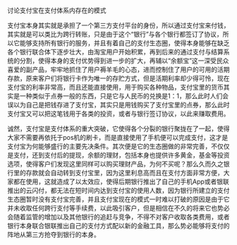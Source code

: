 
讨论支付宝在支付体系内存在的模式

支付宝本身其实就是承担了一个第三方支付平台的身份，所以通过支付宝来付钱，其实就是可以类比为跨行转账，只是由于这个“银行”与各个银行都签订了协议，所以它能够支持所有银行的服务，并且有着自己的支付生态圈，使得本身能够在缺乏各个银行联合体下逐步壮大，由淘宝用户开始积累，再到后来的通过支付与结算系统的分割，使得本身的支付优势得到进一步的扩大，再辅以“余额宝”这一深受民众喜爱的副产品，牢牢地抓住了用户褥羊毛的心态，进而控制住了用户的可用的活期存款，原来客户们将银行卡作为唯一的存贮方式，但是活期利率却少得可怜，现在支付宝的利率非常高，而且还能直接使用，用于购买各种物品，支付宝里的货币其实是一种类似于点券一般的东西，只是它与人民币的兑换是1：1，那么此时人们会误以为自己是把钱存进了支付宝，其实只是用钱购买了支付宝里的点券，那么此时支付宝又可以把这笔钱用于各类的投资，或者与银行签订协议，以此来赚取费用。

诚然，支付宝是支付体系的重大突破，它使得各个分裂的银行聚拢在了一起，使得大家不需要再依托于pos机的刷卡，而是直接使用了手机便可以完成支付，这才是支付宝为何能够盛行的主要先决条件。其次便是它的生态圈做的非常完善，不仅仅是支付，还到支付后的提现，余额的理财，包括本身也提供许多黄金，基金等投资选项，使得客户们发现这里同样可以购买理财产品，为何不买呢？那么久而久之银行里的存款就会自动转到支付宝里，因为这里利息高而且在支付方面非常方便，大家都在使用，这就造成了以太效应，使得后期银行推出了自己的手机App或者银联推出的云闪付，都无法在短时间内达到支付宝的使用人数，因为银行所建立的支付生态圈暂时没有支付宝完善，并且支付宝现在的模式一时难以打破的原因是由于它并未收取任何跨行支付等手续费，以此吸引客户，但是相信在不久的将来它也势必会随着监管的增加以及其他银行的追赶与竞争，不得不对客户收取各类费用，或者银行本身联合银联推出自己的支付方式配以新的金融工具，那么势必能够将支付的阵地从第三方抢夺到银行的本身。

